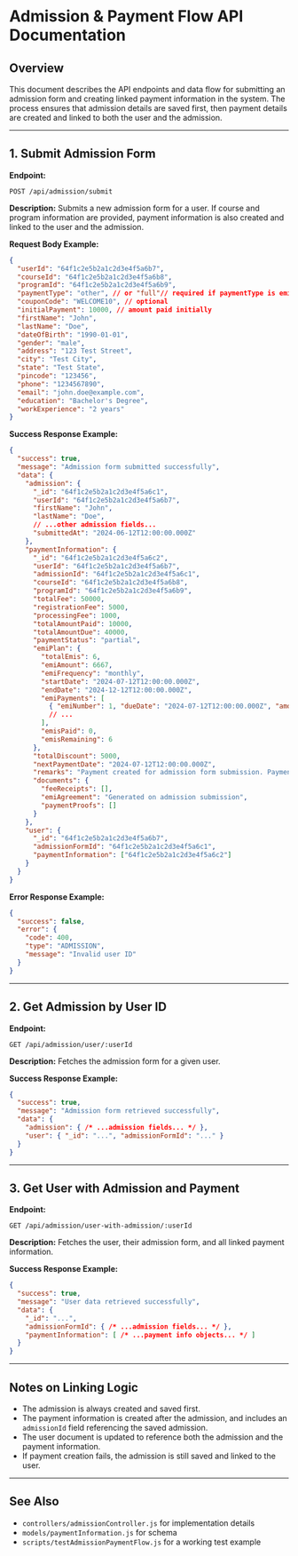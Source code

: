 # Admission & Payment Flow API Documentation

## Overview
This document describes the API endpoints and data flow for submitting an admission form and creating linked payment information in the system. The process ensures that admission details are saved first, then payment details are created and linked to both the user and the admission.

---

## 1. Submit Admission Form

**Endpoint:**
```
POST /api/admission/submit
```

**Description:**
Submits a new admission form for a user. If course and program information are provided, payment information is also created and linked to the user and the admission.

**Request Body Example:**
```json
{
  "userId": "64f1c2e5b2a1c2d3e4f5a6b7",
  "courseId": "64f1c2e5b2a1c2d3e4f5a6b8",
  "programId": "64f1c2e5b2a1c2d3e4f5a6b9",
  "paymentType": "other", // or "full"// required if paymentType is emi
  "couponCode": "WELCOME10", // optional
  "initialPayment": 10000, // amount paid initially
  "firstName": "John",
  "lastName": "Doe",
  "dateOfBirth": "1990-01-01",
  "gender": "male",
  "address": "123 Test Street",
  "city": "Test City",
  "state": "Test State",
  "pincode": "123456",
  "phone": "1234567890",
  "email": "john.doe@example.com",
  "education": "Bachelor's Degree",
  "workExperience": "2 years"
}
```

**Success Response Example:**
```json
{
  "success": true,
  "message": "Admission form submitted successfully",
  "data": {
    "admission": {
      "_id": "64f1c2e5b2a1c2d3e4f5a6c1",
      "userId": "64f1c2e5b2a1c2d3e4f5a6b7",
      "firstName": "John",
      "lastName": "Doe",
      // ...other admission fields...
      "submittedAt": "2024-06-12T12:00:00.000Z"
    },
    "paymentInformation": {
      "_id": "64f1c2e5b2a1c2d3e4f5a6c2",
      "userId": "64f1c2e5b2a1c2d3e4f5a6b7",
      "admissionId": "64f1c2e5b2a1c2d3e4f5a6c1",
      "courseId": "64f1c2e5b2a1c2d3e4f5a6b8",
      "programId": "64f1c2e5b2a1c2d3e4f5a6b9",
      "totalFee": 50000,
      "registrationFee": 5000,
      "processingFee": 1000,
      "totalAmountPaid": 10000,
      "totalAmountDue": 40000,
      "paymentStatus": "partial",
      "emiPlan": {
        "totalEmis": 6,
        "emiAmount": 6667,
        "emiFrequency": "monthly",
        "startDate": "2024-07-12T12:00:00.000Z",
        "endDate": "2024-12-12T12:00:00.000Z",
        "emiPayments": [
          { "emiNumber": 1, "dueDate": "2024-07-12T12:00:00.000Z", "amount": 6667, "status": "pending" },
          // ...
        ],
        "emisPaid": 0,
        "emisRemaining": 6
      },
      "totalDiscount": 5000,
      "nextPaymentDate": "2024-07-12T12:00:00.000Z",
      "remarks": "Payment created for admission form submission. Payment type: emi",
      "documents": {
        "feeReceipts": [],
        "emiAgreement": "Generated on admission submission",
        "paymentProofs": []
      }
    },
    "user": {
      "_id": "64f1c2e5b2a1c2d3e4f5a6b7",
      "admissionFormId": "64f1c2e5b2a1c2d3e4f5a6c1",
      "paymentInformation": ["64f1c2e5b2a1c2d3e4f5a6c2"]
    }
  }
}
```

**Error Response Example:**
```json
{
  "success": false,
  "error": {
    "code": 400,
    "type": "ADMISSION",
    "message": "Invalid user ID"
  }
}
```

---

## 2. Get Admission by User ID

**Endpoint:**
```
GET /api/admission/user/:userId
```

**Description:**
Fetches the admission form for a given user.

**Success Response Example:**
```json
{
  "success": true,
  "message": "Admission form retrieved successfully",
  "data": {
    "admission": { /* ...admission fields... */ },
    "user": { "_id": "...", "admissionFormId": "..." }
  }
}
```

---

## 3. Get User with Admission and Payment

**Endpoint:**
```
GET /api/admission/user-with-admission/:userId
```

**Description:**
Fetches the user, their admission form, and all linked payment information.

**Success Response Example:**
```json
{
  "success": true,
  "message": "User data retrieved successfully",
  "data": {
    "_id": "...",
    "admissionFormId": { /* ...admission fields... */ },
    "paymentInformation": [ /* ...payment info objects... */ ]
  }
}
```

---

## Notes on Linking Logic
- The admission is always created and saved first.
- The payment information is created after the admission, and includes an `admissionId` field referencing the saved admission.
- The user document is updated to reference both the admission and the payment information.
- If payment creation fails, the admission is still saved and linked to the user.

---

## See Also
- `controllers/admissionController.js` for implementation details
- `models/paymentInformation.js` for schema
- `scripts/testAdmissionPaymentFlow.js` for a working test example 
